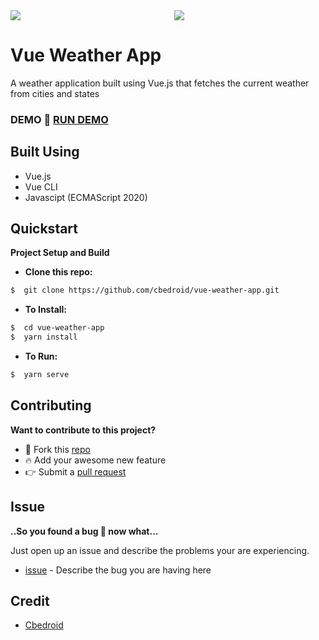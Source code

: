 <div styles="display: grid">
  <div style="display:grid; grid-template-columns: 50% 50%; grid-template-row: auto;grid-gap: 10px;">
  <img src="https://user-images.githubusercontent.com/54720725/95668530-3c75ce80-0b43-11eb-9065-b0350bc77768.png"/>
  <img src="https://user-images.githubusercontent.com/54720725/95668338-9923ba00-0b40-11eb-94bf-faa1f4558184.png"/>
  </div>
</div>

# Vue Weather App

A weather application built using Vue.js that fetches the current weather from cities and states

### DEMO **:rocket: [RUN DEMO](https://cbedroid.github.io/vue-weather-app/)**

## Built Using

- Vue.js
- Vue CLI
- Javascipt (ECMAScript 2020)

## Quickstart

**Project Setup and Build**

- **Clone this repo:**

```bash
$  git clone https://github.com/cbedroid/vue-weather-app.git
```

- **To Install:**

```bash
$  cd vue-weather-app
$  yarn install
```

- **To Run:**

```bash
$  yarn serve
```

## Contributing

**Want to contribute to this project?**

- :fork_and_knife: Fork this [repo][link-repo]
- :fire: Add your awesome new feature
- :point_right: Submit a [pull request][link-pull-request]

## Issue

**..So you found a bug :bug: now what...**

Just open up an issue and describe the problems your are experiencing.

- [issue][link-issue] - Describe the bug you are having here

## Credit

- [Cbedroid][link-author]

[link-author]: https://twitter.com/cbedroid
[link-issue]: https://github.com/cbedroid/vue-weather-app/issues/new
[link-pull-request]: https://github.com/cbedroid/vue-weather-app/pull/master
[link-repo]: https://github.com/cbedroid/vue-weather-app/

